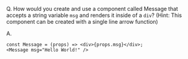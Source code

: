 Q. How would you create and use a component called Message that accepts a string variable  `msg` and renders it inside of a `div`? (Hint: This component can be created with a single line arrow function)

A.  
```
const Message = (props) => <div>{props.msg}</div>;
<Message msg="Hello World!" />
```